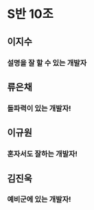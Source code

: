 # S반 10조

## 이지수
### 설명을 잘 할 수 있는 개발자

## 류은채
### 돌파력이 있는 개발자!

## 이규원
### 혼자서도 잘하는 개발자!

## 김진욱
### 예비군에 있는 개발자!